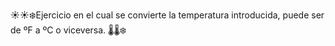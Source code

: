 :sunny::sunny::snowflake:Ejercicio en el cual se convierte la temperatura introducida, puede ser de ºF a ºC o viceversa. :thermometer::thermometer::snowflake:

